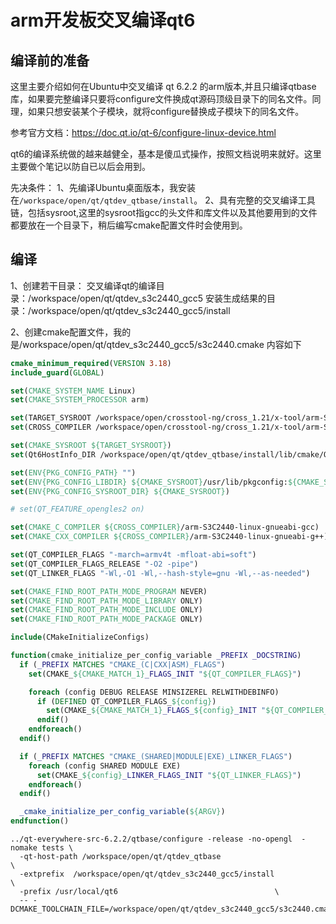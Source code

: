 # arm开发板交叉编译qt6

## 编译前的准备

这里主要介绍如何在Ubuntu中交叉编译 qt 6.2.2 的arm版本,并且只编译qtbase库，如果要完整编译只要将configure文件换成qt源码顶级目录下的同名文件。同理，如果只想安装某个子模块，就将configure替换成子模块下的同名文件。

参考官方文档：<https://doc.qt.io/qt-6/configure-linux-device.html>

qt6的编译系统做的越来越健全，基本是傻瓜式操作，按照文档说明来就好。这里主要做个笔记以防自已以后会用到。

先决条件：
    1、先编译Ubuntu桌面版本，我安装在`/workspace/open/qt/qtdev_qtbase/install`。
    2、具有完整的交叉编译工具链，包括sysroot,这里的sysroot指gcc的头文件和库文件以及其他要用到的文件都要放在一个目录下，稍后编写cmake配置文件时会使用到。

## 编译

1、创建若干目录：
    交叉编译qt的编译目录：/workspace/open/qt/qtdev_s3c2440_gcc5
    安装生成结果的目录：/workspace/open/qt/qtdev_s3c2440_gcc5/install

2、创建cmake配置文件，我的是/workspace/open/qt/qtdev_s3c2440_gcc5/s3c2440.cmake
内容如下

```cmake
cmake_minimum_required(VERSION 3.18)
include_guard(GLOBAL)

set(CMAKE_SYSTEM_NAME Linux)
set(CMAKE_SYSTEM_PROCESSOR arm)

set(TARGET_SYSROOT /workspace/open/crosstool-ng/cross_1.21/x-tool/arm-S3C2440-linux-gnueabi/arm-S3C2440-linux-gnueabi/sysroot)
set(CROSS_COMPILER /workspace/open/crosstool-ng/cross_1.21/x-tool/arm-S3C2440-linux-gnueabi/bin)

set(CMAKE_SYSROOT ${TARGET_SYSROOT})
set(Qt6HostInfo_DIR /workspace/open/qt/qtdev_qtbase/install/lib/cmake/Qt6HostInfo)

set(ENV{PKG_CONFIG_PATH} "")
set(ENV{PKG_CONFIG_LIBDIR} ${CMAKE_SYSROOT}/usr/lib/pkgconfig:${CMAKE_SYSROOT}/usr/share/pkgconfig)
set(ENV{PKG_CONFIG_SYSROOT_DIR} ${CMAKE_SYSROOT})

# set(QT_FEATURE_opengles2 on)

set(CMAKE_C_COMPILER ${CROSS_COMPILER}/arm-S3C2440-linux-gnueabi-gcc)
set(CMAKE_CXX_COMPILER ${CROSS_COMPILER}/arm-S3C2440-linux-gnueabi-g++)

set(QT_COMPILER_FLAGS "-march=armv4t -mfloat-abi=soft")
set(QT_COMPILER_FLAGS_RELEASE "-O2 -pipe")
set(QT_LINKER_FLAGS "-Wl,-O1 -Wl,--hash-style=gnu -Wl,--as-needed")

set(CMAKE_FIND_ROOT_PATH_MODE_PROGRAM NEVER)
set(CMAKE_FIND_ROOT_PATH_MODE_LIBRARY ONLY)
set(CMAKE_FIND_ROOT_PATH_MODE_INCLUDE ONLY)
set(CMAKE_FIND_ROOT_PATH_MODE_PACKAGE ONLY)

include(CMakeInitializeConfigs)

function(cmake_initialize_per_config_variable _PREFIX _DOCSTRING)
  if (_PREFIX MATCHES "CMAKE_(C|CXX|ASM)_FLAGS")
    set(CMAKE_${CMAKE_MATCH_1}_FLAGS_INIT "${QT_COMPILER_FLAGS}")

    foreach (config DEBUG RELEASE MINSIZEREL RELWITHDEBINFO)
      if (DEFINED QT_COMPILER_FLAGS_${config})
        set(CMAKE_${CMAKE_MATCH_1}_FLAGS_${config}_INIT "${QT_COMPILER_FLAGS_${config}}")
      endif()
    endforeach()
  endif()

  if (_PREFIX MATCHES "CMAKE_(SHARED|MODULE|EXE)_LINKER_FLAGS")
    foreach (config SHARED MODULE EXE)
      set(CMAKE_${config}_LINKER_FLAGS_INIT "${QT_LINKER_FLAGS}")
    endforeach()
  endif()

  _cmake_initialize_per_config_variable(${ARGV})
endfunction()
```

```shell
../qt-everywhere-src-6.2.2/qtbase/configure -release -no-opengl  -nomake tests \
  -qt-host-path /workspace/open/qt/qtdev_qtbase                              \
  -extprefix  /workspace/open/qt/qtdev_s3c2440_gcc5/install                            \
  -prefix /usr/local/qt6                                   \
  -- -DCMAKE_TOOLCHAIN_FILE=/workspace/open/qt/qtdev_s3c2440_gcc5/s3c2440.cmake
```
